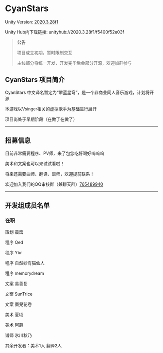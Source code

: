 # CyanStars
Unity Version: [2020.3.28f1](https://unity3d.com/get-unity/download/archive)

Unity Hub内下载链接: unityhub://2020.3.28f1/f5400f52e03f

> **公告**
>
> 项目成立初期，暂时限制交互
>
> 主线部分将统一开发，开发完毕后会部分开源，欢迎加群参与

## CyanStars 项目简介

CyanStars 中文译名暂定为“翠蓝星穹”，是一个非商业同人音乐游戏，计划将开源

本游戏以Vsinger相关的虚拟歌手为基础进行展开

项目尚处于早期阶段（在做了在做了）

---

## 招募信息

目前非常需要程序、PV师，来了包您吃好喝好呜呜呜

美术和文案也可以来试试看啦！

将来还需要曲师、翻译、谱师，欢迎提前联系！

欢迎加入我们的QQ审核群（兼聊天群）[765489940](https://jq.qq.com/?_wv=1027&k=R1LqP8jd)

---

## 开发组成员名单

### 在职

策划 晨峦

程序 Qed

程序 Ybr

程序 自然妙有猫仙人

程序 memorydream

文案 易善复

文案 SunTrIce

文案 棗兒花卷

美术 夏顷

美术 阿鹄

谱师 氷川秋乃

其余开发者：美术1人 翻译2人
